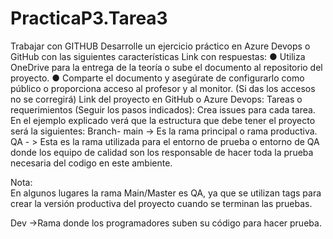 # PracticaP3.Tarea3
Trabajar con GITHUB
Desarrolle un ejercicio práctico en Azure Devops o GitHub con las siguientes características 
Link con respuestas: 
●	Utiliza OneDrive para la entrega de la teoría o sube el documento al repositorio del proyecto. 
●	Comparte el documento y asegúrate de configurarlo como público o proporciona acceso al profesor y al monitor. (Si das los accesos no se corregirá) 
Link del proyecto en GitHub o Azure Devops: 
Tareas o requerimientos (Seguir los pasos indicados): 
Crea issues para cada tarea. 
 En el ejemplo explicado verá que la estructura que debe tener el proyecto será la siguientes: 
 	Branch- main -> Es la rama principal o rama productiva.  
 	 	QA - > Esta es la rama utilizada para el entorno de prueba o entorno de QA donde los equipo de calidad son los responsable de hacer toda la prueba necesaria del codigo en este ambiente. 
 
Nota:  
En algunos lugares la rama Main/Master es QA, ya que se utilizan tags para crear la versión productiva del proyecto cuando se terminan las pruebas. 
 
Dev ->Rama donde los programadores suben su código para hacer prueba. 


